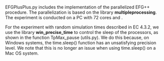 EFGPlusPlus.py includes the implementation of the parallelized EFG++ procedure. The parallelization is based on the library **multipleprocessing**. The experiment is conducted on a PC with 72 cores and .

For the experiment with random simulation times described in EC 4.3.2, we use the library **win_precise_time** to control the sleep of the processors, as shown in the function TpMax_pause (utils.py). We do this because, on Windows systems, the time.sleep() function has an unsatisfying precision level. We note that this is no longer an issue when using time.sleep() on a Mac OS system. 
